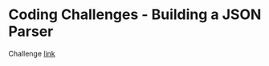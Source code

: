 # Coding Challenges - Building a JSON Parser

Challenge [link](https://codingchallenges.fyi/challenges/challenge-json-parser/)
